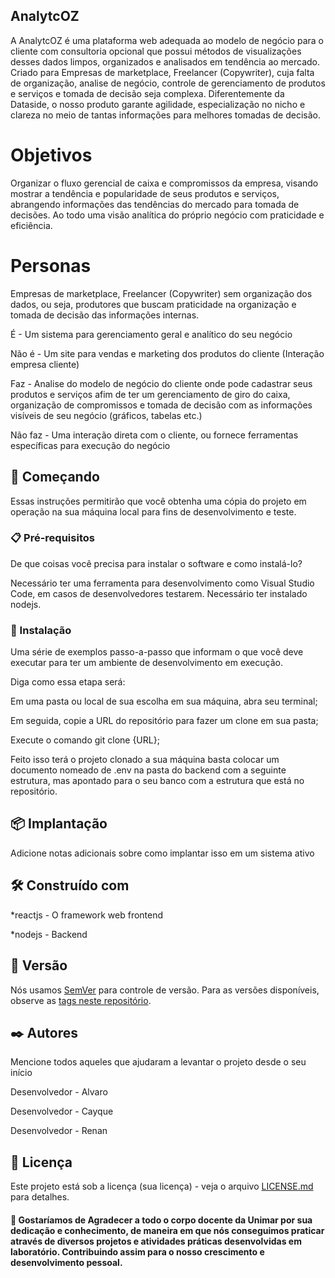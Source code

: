 ## AnalytcOZ

A AnalytcOZ é uma plataforma web adequada ao modelo de negócio para o cliente com consultoria opcional que possui métodos de visualizações desses dados limpos, organizados e analisados em tendência ao mercado. Criado para Empresas de marketplace, Freelancer (Copywriter), cuja falta de organização, analise de negócio, controle de gerenciamento de produtos e serviços e tomada de decisão seja complexa. Diferentemente da Dataside, o nosso produto garante agilidade, especialização no nicho e clareza no meio de tantas informações para melhores tomadas de decisão.

# Objetivos

Organizar o fluxo gerencial de caixa e compromissos da empresa, visando mostrar a tendência e popularidade de seus produtos e serviços, abrangendo informações das tendências do mercado para tomada de decisões. Ao todo uma visão analítica do próprio negócio com praticidade e eficiência.

# Personas

Empresas de marketplace, Freelancer (Copywriter) sem organização dos dados, ou seja, produtores que buscam praticidade na organização e tomada de decisão das informações internas.

É - Um sistema para gerenciamento geral e analítico do seu negócio

Não é - Um site para vendas e marketing dos produtos do cliente (Interação empresa cliente)

Faz - Analise do modelo de negócio do cliente onde pode cadastrar seus produtos e serviços afim de ter um gerenciamento de giro do caixa, 
organização de compromissos e tomada de decisão com as informações visíveis de seu negócio (gráficos, tabelas etc.)

Não faz - Uma interação direta com o cliente, ou fornece ferramentas específicas para execução do negócio

## 🚀 Começando

Essas instruções permitirão que você obtenha uma cópia do projeto em operação na sua máquina local para fins de desenvolvimento e teste.

### 📋 Pré-requisitos

De que coisas você precisa para instalar o software e como instalá-lo?

Necessário ter uma ferramenta para desenvolvimento como Visual Studio Code, em casos de desenvolvedores testarem.
Necessário ter instalado nodejs.

### 🔧 Instalação

Uma série de exemplos passo-a-passo que informam o que você deve executar para ter um ambiente de desenvolvimento em execução.

Diga como essa etapa será:

Em uma pasta ou local de sua escolha em sua máquina, abra seu terminal;

Em seguida, copie a URL do repositório para fazer um clone em sua pasta;

Execute o comando git clone {URL};

Feito isso terá o projeto clonado a sua máquina basta colocar um documento nomeado de .env na pasta do backend com a seguinte estrutura,
mas apontado para o seu banco com a estrutura que está no repositório.

## 📦 Implantação

Adicione notas adicionais sobre como implantar isso em um sistema ativo

## 🛠️ Construído com

*reactjs - O framework web frontend 

*nodejs - Backend

## 📌 Versão

Nós usamos [SemVer](http://semver.org/) para controle de versão. Para as versões disponíveis, observe as [tags neste repositório](https://github.com/suas/tags/do/projeto). 

## ✒️ Autores

Mencione todos aqueles que ajudaram a levantar o projeto desde o seu início

Desenvolvedor - Alvaro

Desenvolvedor - Cayque

Desenvolvedor - Renan

## 📄 Licença

Este projeto está sob a licença (sua licença) - veja o arquivo [LICENSE.md](https://github.com/usuario/projeto/licenca) para detalhes.

#### 🎁 Gostaríamos de Agradecer a todo o corpo docente da Unimar por sua dedicação e conhecimento, de maneira em que nós conseguimos praticar através de diversos projetos e atividades práticas desenvolvidas em laboratório. Contribuindo assim para o nosso crescimento e desenvolvimento pessoal.
